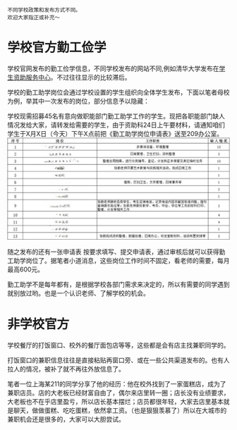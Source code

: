 
    不同学校政策和发布方式不同。
    欢迎大家指正或补充～

# 学校官方勤工俭学

学校官网发布的勤工俭学信息，不同学校发布的网站不同,例如清华大学发布在[学生资助服务中心](https://www.sfao.pku.edu.cn/qgzx/jsxg/index.html/#/index)。不过往往显示的比较滞后。

学校的勤工助学岗位会通过学校设置的学生组织向全体学生发布，下面以笔者母校为例，举其中一次发布的岗位，部分信息予以隐藏：

学校现需招募45名有意向做职能部门勤工助学工作的学生。现把各职能部门缺人情况发给大家，请转发给需要的学生，由于资助科24日上午要材料，请通知咱们学生于X月X日（今天）下午X点前把《勤工助学岗位申请表》送至209办公室。
![alt text](../08-Dream-Realization-Assistance/e7d360f5c814e832854455d6b0628bc3_.jpg)

随之发布的还有一张申请表
按要求填写、提交申请表，通过审核后就可以获得勤工助学岗位了。据笔者小道消息，这些岗位工作时间不固定，看老师的需要，每月最高600元。

勤工助学不是每年都有，是根据学校各部门需求来决定的，所以有需要的同学遇到就别放过哟。也是一个认识老师、了解学校的机会。

# 非学校官方

学校餐厅的打饭窗口、校外的餐厅面包店等等，这些都是会有店主找兼职同学的。

打饭窗口的兼职信息往往是直接粘贴再窗口旁、或在一些公共渠道发布的。也有人拉人的情况，被补了就不再往外放信息了。

笔者一位上海某211的同学分享了他的经历：他在校外找到了一家蛋糕店，成为了兼职店员。店的大老板已经财富自由了，偶尔来店里转一圈；店长没有业绩要求，大老板也不在乎店里盈亏，所以店长基本摆烂；店员都很年轻，大家去店里基本就是聊天，做做蛋糕、吃吃蛋糕，依然拿工资。（也是狠狠羡慕了）所以在大城市的兼职机会还是很多的，大家可以大胆尝试。
